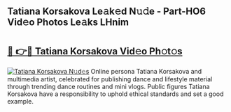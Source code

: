 ## Tatiana Korsakova Le𝚊k𝚎d N𝚞𝚍e - Part-HO6 Vid𝚎o Photos Le𝚊ks LHnim

# <h2><a href="http://fbeldxi.evod.top/?m=Tatiana+Korsakova">🔗 👉🔴 Tatiana Korsakova Vid𝚎o Ph𝚘t𝚘s</a></h2>

[![Tatiana Korsakova N𝚞d𝚎s](https://i.imgur.com/8V9OHl7.gif)](http://fbeldxi.evod.top/?m=Tatiana+Korsakova)
Online persona Tatiana Korsakova and multimedia artist, celebrated for publishing dance and lifestyle material through trending dance routines and mini vlogs. Public figures Tatiana Korsakova have a responsibility to uphold ethical standards and set a good example. 
